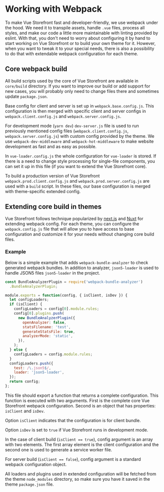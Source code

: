 # Working with Webpack

To make Vue Storefront fast and developer-friendly, we use webpack under the hood. We need it to transpile assets, handle `.vue` files, process all styles, and make our code a little more maintainable with linting provided by eslint. With that, you don't need to worry about configuring it by hand to start working on Vue Storefront or to build your own theme for it. However, when you want to tweak it to your special needs, there is also a possibility to do that with extendable webpack configuration for each theme.

## Core webpack build

All build scripts used by the core of Vue Storefront are available in `core/build` directory. If you want to improve our build or add support for new cases, you will probably only need to change files there and sometimes update `package.json`.

Base config for client and server is set up in `webpack.base.config.js`. This configuration is then merged with specific client and server configs in `webpack.client.config.js` and `webpack.server.config.js`.

For development mode (`yarn dev`) `dev-server.js` file is used to run previously mentioned config files (`webpack.client.config.js`, `webpack.server.config.js`) with custom config provided by the theme. We use `webpack-dev-middleware` and `webpack-hot-middleware` to make website development as fast and as easy as possible.

In `vue-loader.config.js` the whole configuration for `vue-loader` is stored. If there is a need to change style processing for single-file components, you can set it up in this file (if you want to extend the Vue Storefront core).

To build a production version of Vue Storefront `webpack.prod.client.config.js` and `webpack.prod.server.config.js` are used with a `build` script. In these files, our base configuration is merged with theme-specific extended config.

## Extending core build in themes

Vue Storefront follows technique popularized by [next.js](https://github.com/zeit/next.js/) and [Nuxt](https://nuxtjs.org/) for extending webpack config. For each theme, you can configure the `webpack.config.js` file that will allow you to have access to base configuration and customize it for your needs without changing core build files.


### Example

Below is a simple example that adds `webpack-bundle-analyzer` to check generated webpack bundles. In addition to analyzer, `json5-loader` is used to handle JSON5 files `json5-loader` in the project.

```js
const BundleAnalyzerPlugin = require('webpack-bundle-analyzer')
  .BundleAnalyzerPlugin;

module.exports = function(config, { isClient, isDev }) {
  let configLoaders;
  if (isClient) {
    configLoaders = config[0].module.rules;
    config[0].plugins.push(
      new BundleAnalyzerPlugin({
        openAnalyzer: false,
        statsFilename: 'test',
        generateStatsFile: true,
        analyzerMode: 'static',
      }),
    );
  } else {
    configLoaders = config.module.rules;
  }
  configLoaders.push({
    test: /\.json5$/,
    loader: 'json5-loader',
  });
  return config;
};
```

This file should export a function that returns a complete configuration.
This function is executed with two arguments. First is the complete core Vue Storefront webpack configuration. Second is an object that has properties: `isClient` and `isDev`.

Option `isClient` indicates that the configuration is for client bundle.

Option `isDev` is set to `true` if Vue Storefront runs in development mode.

In the case of client build (`isClient == true`), config argument is an array with two elements. The first array element is the client configuration and the second one is used to generate a service worker file.

For server build (`isClient == false`), config argument is a standard webpack configuration object.

All loaders and plugins used in extended configuration will be fetched from the theme `node_modules` directory, so make sure you have it saved in the theme `package.json` file.
